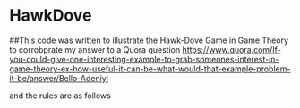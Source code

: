 # HawkDove

##This code was written to illustrate the Hawk-Dove Game in Game Theory to corrobprate my answer to a Quora question https://www.quora.com/If-you-could-give-one-interesting-example-to-grab-someones-interest-in-game-theory-ex-how-useful-it-can-be-what-would-that-example-problem-it-be/answer/Bello-Adeniyi

and the rules are as follows
